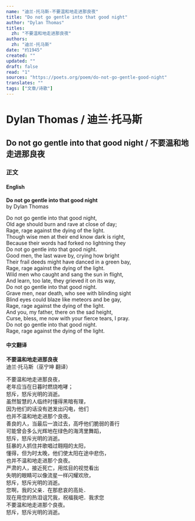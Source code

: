 ```yaml
---
name: "迪兰·托马斯-不要温和地走进那良夜"
title: "Do not go gentle into that good night"
author: "Dylan Thomas"
titles:
  zh: "不要温和地走进那良夜"
authors:
  zh: "迪兰·托马斯"
date: "约1945"
created: ""
updated: ""
draft: false
read: "1"
sources: "https://poets.org/poem/do-not-go-gentle-good-night"
translates: ""
tags: ["文章/诗歌"]
---
```



# Dylan Thomas / 迪兰·托马斯

## Do not go gentle into that good night / 不要温和地走进那良夜

### 正文

<!-- tabs:start -->

#### **English**

**Do not go gentle into that good night**  
by Dylan Thomas  

Do not go gentle into that good night,  
Old age should burn and rave at close of day;  
Rage, rage against the dying of the light.  
Though wise men at their end know dark is right,  
Because their words had forked no lightning they  
Do not go gentle into that good night.  
Good men, the last wave by, crying how bright  
Their frail deeds might have danced in a green bay,  
Rage, rage against the dying of the light.  
Wild men who caught and sang the sun in flight,  
And learn, too late, they grieved it on its way,  
Do not go gentle into that good night.  
Grave men, near death, who see with blinding sight  
Blind eyes could blaze like meteors and be gay,  
Rage, rage against the dying of the light.  
And you, my father, there on the sad height,  
Curse, bless, me now with your fierce tears, I pray.  
Do not go gentle into that good night.  
Rage, rage against the dying of the light.  

#### **中文翻译**

**不要温和地走进那良夜**  
迪兰·托马斯（巫宁坤 翻译）  

不要温和地走进那良夜，  
老年应当在日暮时燃烧咆哮；  
怒斥，怒斥光明的消逝。  
虽然智慧的人临终时懂得黑暗有理，  
因为他们的话没有迸发出闪电，他们  
也并不温和地走进那个良夜。  
善良的人，当最后一浪过去，高呼他们脆弱的善行  
可能曾会多么光辉地在绿色的海湾里舞蹈，  
怒斥，怒斥光明的消逝。  
狂暴的人抓住并歌唱过翱翔的太阳，  
懂得，但为时太晚，他们使太阳在途中悲伤，  
也并不温和地走进那个良夜。  
严肃的人，接近死亡，用炫目的视觉看出  
失明的眼睛可以像流星一样闪耀欢欣，  
怒斥，怒斥光明的消逝。  
您啊，我的父亲．在那悲哀的高处．  
现在用您的热泪诅咒我，祝福我吧．我求您  
不要温和地走进那个良夜。  
怒斥，怒斥光明的消逝。  

<!-- tabs:end -->
